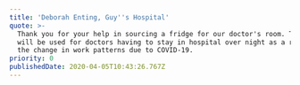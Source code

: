 ```yaml
---
title: 'Deborah Enting, Guy''s Hospital'
quote: >-
  Thank you for your help in sourcing a fridge for our doctor's room. This room
  will be used for doctors having to stay in hospital over night as a result of
  the change in work patterns due to COVID-19.
priority: 0
publishedDate: 2020-04-05T10:43:26.767Z
---
```

